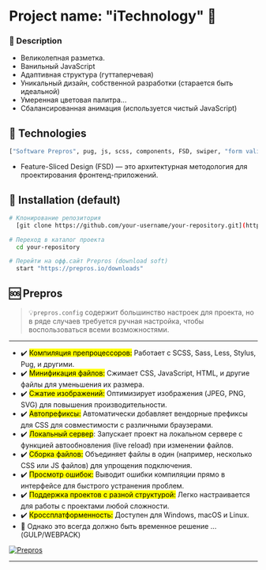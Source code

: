 
# Project name: "iTechnology" 🏴󠁵󠁡󠀱󠀴󠁿

### 📄 Description 
- Великолепная разметка. 
- Ванильный JavaScript 
- Адаптивная структура (гуттаперчевая)
- Уникальный дизайн, собственной разработки (старается быть идеальной)
- Умеренная цветовая палитра... 
- Сбалансированная анимация (используется чистый JavaScript) 

## 🐸 Technologies 
```bash
["Software Prepros", pug, js, scss, components, FSD, swiper, "form validate", modal, filter, adaptive, css animation]
```
- Feature-Sliced Design (FSD) — это архитектурная методология для проектирования фронтенд-приложений.


## 🚥 Installation (default)
```bash
# Клонирование репозитория
  [git clone https://github.com/your-username/your-repository.git](https://prepros.io/downloads)

# Переход в каталог проекта
  cd your-repository

# Перейти на офф.сайт Prepros (download soft)
  start "https://prepros.io/downloads"

```
## 🆘 Prepros 
> 💡`prepros.config` содержит большинство настроек для проекта, но в ряде случаев требуется ручная настройка, чтобы воспользоваться всеми возможностями.
<hr>

- ✔️ <mark>Компиляция препроцессоров:</mark> Работает с SCSS, Sass, Less, Stylus, Pug, и другими.
- ✔️ <mark>Минификация файлов:</mark> Сжимает CSS, JavaScript, HTML, и другие файлы для уменьшения их размера.
- ✔️ <mark>Сжатие изображений:</mark> Оптимизирует изображения (JPEG, PNG, SVG) для повышения производительности.
- ✔️ <mark>Автопрефиксы:</mark> Автоматически добавляет вендорные префиксы для CSS для совместимости с различными браузерами.
- ✔️ <mark>Локальный сервер</mark>: Запускает проект на локальном сервере с функцией автообновления (live reload) при изменении файлов.
- ✔️ <mark>Сборка файлов:</mark> Объединяет файлы в один (например, несколько CSS или JS файлов) для упрощения подключения.
- ✔️ <mark>Просмотр ошибок:</mark> Выводит ошибки компиляции прямо в интерфейсе для быстрого устранения проблем.
- ✔️ <mark>Поддержка проектов с разной структурой:</mark> Легко настраивается для работы с проектами любой сложности.
- ✔️ <mark>Кроссплатформенность:</mark> Доступен для Windows, macOS и Linux.
- 🚨 Однако это всегда должно быть временное решение ... (GULP/WEBPACK)


<a href="https://prepros.io/downloads" target="_blank">
  <img src="https://img.shields.io/badge/Download-%232a7aef?style=for-the-badge&logo=prepros&logoColor=white" alt="Prepros" />
</a>

<hr>
